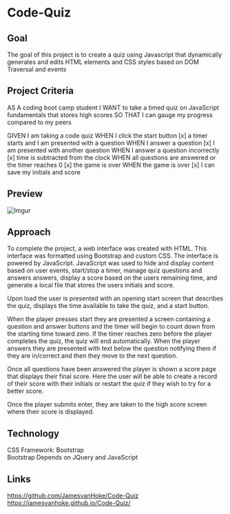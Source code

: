 # Code-Quiz

## Goal

The goal of this project is to create a quiz using Javascript that dynamically generates and edits HTML elements and CSS styles based on DOM Traversal and events


## Project Criteria

AS A coding boot camp student
I WANT to take a timed quiz on JavaScript fundamentals that stores high scores
SO THAT I can gauge my progress compared to my peers

GIVEN I am taking a code quiz
WHEN I click the start button
[x] a timer starts and I am presented with a question
WHEN I answer a question
[x] I am presented with another question
WHEN I answer a question incorrectly
[x] time is subtracted from the clock
WHEN all questions are answered or the timer reaches 0
[x] the game is over
WHEN the game is over
[x] I can save my initials and score

## Preview

![Imgur](https://imgur.com/2hmw6bn.gif)


## Approach

To complete the project, a web interface was created with HTML. This interface was formatted using Bootstrap and custom CSS. The interface is powered by JavaScript. JavaScript was used to hide and display content based on user events, start/stop a timer, manage quiz questions and answers answers, display a score based on the users remaining time, and generate a local file that stores the users initials and score.

Upon load the user is presented with an opening start screen that describes the quiz, displays the time available to take the quiz, and a start button.

When the player presses start they are presented a screen containing a question and answer buttons and the timer will begin to count down from the starting time toward zero. If the timer reaches zero before the player completes the quiz, the quiz will end automatically. When the player answers they are presented with text below the question notifying them if they are in/correct and then they move to the next question. 

Once all questions have been answered the player is shown a score page that displays their final score. Here the user will be able to create a record of their score with their initials or restart the quiz if they wish to try for a better score.

Once the player submits enter, they are taken to the high score screen where their score is displayed.

## Technology

CSS Framework: Bootstrap <br>
Bootstrap Depends on JQuery and JavaScript

## Links
https://github.com/JamesvanHoke/Code-Quiz <br>
https://jamesvanhoke.github.io/Code-Quiz/
